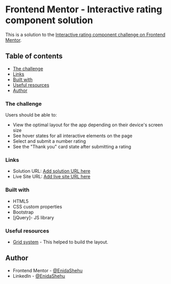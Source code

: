 # Frontend Mentor - Interactive rating component solution

This is a solution to the [Interactive rating component challenge on Frontend Mentor](https://www.frontendmentor.io/challenges/interactive-rating-component-koxpeBUmI).

## Table of contents

- [The challenge](#the-challenge)
- [Links](#links)
- [Built with](#built-with)
- [Useful resources](#useful-resources)
- [Author](#author)

### The challenge

Users should be able to:

- View the optimal layout for the app depending on their device's screen size
- See hover states for all interactive elements on the page
- Select and submit a number rating
- See the "Thank you" card state after submitting a rating

### Links

- Solution URL: [Add solution URL here](https://your-solution-url.com)
- Live Site URL: [Add live site URL here](https://enidashehu.github.io/interactive-rating-component-main/)

### Built with

- HTML5
- CSS custom properties
- Bootstrap
- [jQuery]- JS library

### Useful resources

- [Grid system](https://getbootstrap.com/docs/5.3/layout/grid/) - This helped to build the layout.

## Author

- Frontend Mentor - [@EnidaShehu](https://www.frontendmentor.io/profile/EnidaShehu)
- LinkedIn - [@EnidaShehu](https://www.linkedin.com/in/enida-shehu-04504612b/)
